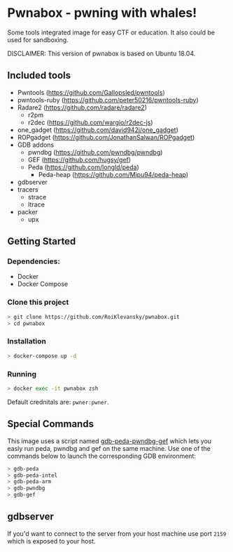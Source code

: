 # Pwnabox - pwning with whales!

Some tools integrated image for easy CTF or education. It also could be used for sandboxing.  

DISCLAIMER: This version of pwnabox is based on Ubuntu 18.04.

## Included tools

* Pwntools (https://github.com/Gallopsled/pwntools)
* pwntools-ruby (https://github.com/peter50216/pwntools-ruby)
* Radare2 (https://github.com/radare/radare2)
  * r2pm
  * r2dec (https://github.com/wargio/r2dec-js)
* one\_gadget (https://github.com/david942j/one_gadget)
* ROPgadget (https://github.com/JonathanSalwan/ROPgadget)
* GDB addons
  * pwndbg (https://github.com/pwndbg/pwndbg)
  * GEF (https://github.com/hugsy/gef)
  * Peda (https://github.com/longld/peda)
    * Peda-heap (https://github.com/Mipu94/peda-heap)
* gdbserver
* tracers
  * strace
  * ltrace
* packer
  * upx

## Getting Started

### Dependencies:

- Docker
- Docker Compose

### Clone this project

```bash
> git clone https://github.com/RoiKlevansky/pwnabox.git
> cd pwnabox
```

### Installation

```bash
> docker-compose up -d
```

### Running

```bash
> docker exec -it pwnabox zsh
```

Default crednitals are: ```pwner:pwner```.

## Special Commands

This image uses a script named [gdb-peda-pwndbg-gef](https://github.com/RoiKlevansky/gdb-peda-pwndbg-gef) which lets you easly run peda, pwndbg and gef
on the same machine. Use one of the commands below to launch the corresponding GDB environment:

```bash
> gdb-peda
> gdb-peda-intel
> gdb-peda-arm
> gdb-pwndbg
> gdb-gef
```

## gdbserver

If you'd want to connect to the server from your host machine use port 
```2159``` which is exposed to your host.

